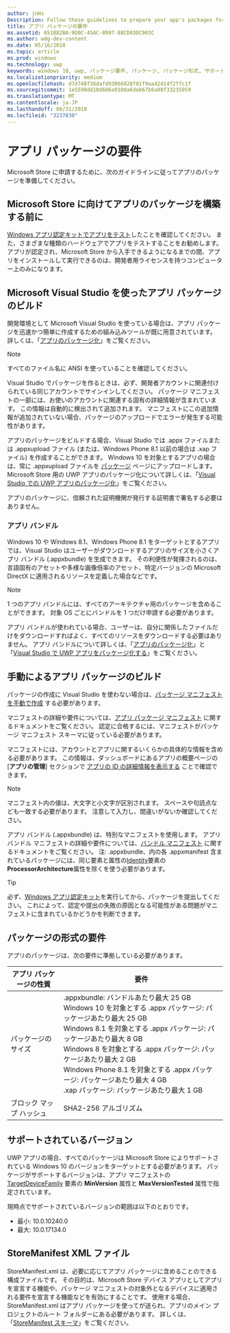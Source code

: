 ```yaml
---
author: jnHs
Description: Follow these guidelines to prepare your app's packages for submission to the Microsoft Store.
title: アプリ パッケージの要件
ms.assetid: 651B82BA-9D0C-45AC-8997-88CD93DC903C
ms.author: wdg-dev-content
ms.date: 05/16/2018
ms.topic: article
ms.prod: windows
ms.technology: uwp
keywords: windows 10, uwp, パッケージ要件, パッケージ, パッケージ形式, サポートされているバージョン, 提出
ms.localizationpriority: medium
ms.openlocfilehash: d7d748f36dafd93066928f01f9aa42414f2ffc1f
ms.sourcegitcommit: 1e5590dd10d606a910da6deb67b6a98f33235959
ms.translationtype: MT
ms.contentlocale: ja-JP
ms.lasthandoff: 08/31/2018
ms.locfileid: "3237830"
---
```

# <a name="app-package-requirements"></a>アプリ パッケージの要件

Microsoft Store に申請するために、次のガイドラインに従ってアプリのパッケージを準備してください。

## <a name="before-you-build-your-apps-package-for-the-microsoft-store"></a>Microsoft Store に向けてアプリのパッケージを構築する前に

[Windows アプリ認定キットでアプリをテスト](../debug-test-perf/windows-app-certification-kit.md)したことを確認してください。 また、さまざまな種類のハードウェアでアプリをテストすることをお勧めします。 アプリが認定され、Microsoft Store から入手できるようになるまでの間、アプリをインストールして実行できるのは、開発者用ライセンスを持つコンピューター上のみになります。

## <a name="building-the-app-package-using-microsoft-visual-studio"></a>Microsoft Visual Studio を使ったアプリ パッケージのビルド

開発環境として Microsoft Visual Studio を使っている場合は、アプリ パッケージを迅速かつ簡単に作成するための組み込みツールが既に用意されています。 詳しくは、「[アプリのパッケージ化](../packaging/index.md)」をご覧ください。

> [!NOTE]
> すべてのファイル名に ANSI を使っていることを確認してください。 

Visual Studio でパッケージを作るときは、必ず、開発者アカウントに関連付けられている同じアカウントでサインインしてください。 パッケージ マニフェストの一部には、お使いのアカウントに関連する固有の詳細情報が含まれています。 この情報は自動的に検出されて追加されます。 マニフェストにこの追加情報が追加されていない場合、パッケージのアップロードでエラーが発生する可能性があります。 

アプリのパッケージをビルドする場合、Visual Studio では .appx ファイルまたは .appxupload ファイル (または、Windows Phone 8.1 以前の場合は .xap ファイル) を作成することができます。 Windows 10 を対象とするアプリの場合は、常に .appxupload ファイルを [パッケージ](upload-app-packages.md) ページにアップロードします。 Microsoft Store 用の UWP アプリのパッケージ化について詳しくは、「[Visual Studio での UWP アプリのパッケージ化](../packaging/packaging-uwp-apps.md)」をご覧ください。

アプリのパッケージに、信頼された証明機関が発行する証明書で署名する必要はありません。


### <a name="app-bundles"></a>アプリ バンドル

Windows 10 や Windows 8.1、Windows Phone 8.1 をターゲットとするアプリでは、Visual Studio はユーザーがダウンロードするアプリのサイズを小さくアプリ バンドル (.appxbundle) を生成できます。 その利便性が発揮されるのは、言語固有のアセットや多様な画像倍率のアセット、特定バージョンの Microsoft DirectX に適用されるリソースを定義した場合などです。

> [!NOTE]
> 1 つのアプリ バンドルには、すべてのアーキテクチャ用のパッケージを含めることができます。 対象 OS ごとにバンドルを 1 つだけ申請する必要があります。

アプリ バンドルが使われている場合、ユーザーは、自分に関係したファイルだけをダウンロードすればよく、すべてのリソースをダウンロードする必要はありません。 アプリ バンドルについて詳しくは、「[アプリのパッケージ化](../packaging/index.md)」と「[Visual Studio で UWP アプリをパッケージ化する](../packaging/packaging-uwp-apps.md)」をご覧ください。


## <a name="building-the-app-package-manually"></a>手動によるアプリ パッケージのビルド

パッケージの作成に Visual Studio を使わない場合は、[パッケージ マニフェストを手動で作成](https://docs.microsoft.com/uwp/schemas/appxpackage/how-to-create-a-package-manifest-manually) する必要があります。

マニフェストの詳細や要件については、[アプリ パッケージ マニフェスト](https://docs.microsoft.com/uwp/schemas/appxpackage/appx-package-manifest) に関するドキュメントをご覧ください。 認定に合格するには、マニフェストがパッケージ マニフェスト スキーマに従っている必要があります。

マニフェストには、アカウントとアプリに関するいくらかの具体的な情報を含める必要があります。 この情報は、ダッシュボードにあるアプリの概要ページの [**アプリの管理**] セクションで [アプリの ID の詳細情報を表示する](view-app-identity-details.md) ことで確認できます。

> [!NOTE]
> マニフェスト内の値は、大文字と小文字が区別されます。 スペースや句読点なども一致する必要があります。 注意して入力し、間違いがないか確認してください。


アプリ バンドル (.appxbundle) は、特別なマニフェストを使用します。 アプリ バンドル マニフェストの詳細や要件については、[バンドル マニフェスト](https://docs.microsoft.com/uwp/schemas/bundlemanifestschema/bundle-manifest) に関するドキュメントをご覧ください。 注: .appxbundle、内の各 .appxmanifest 含まれているパッケージには、同じ要素と属性の[Identity](https://docs.microsoft.com/uwp/schemas/appxpackage/uapmanifestschema/element-identity)要素の**ProcessorArchitecture**属性を除くを使う必要があります。

> [!TIP]
> 必ず、[Windows アプリ認定キット](../debug-test-perf/windows-app-certification-kit.md)を実行してから、パッケージを提出してください。 これによって、認定や提出の失敗の原因となる可能性がある問題がマニフェストに含まれているかどうかを判断できます。


## <a name="package-format-requirements"></a>パッケージの形式の要件

アプリのパッケージは、次の要件に準拠している必要があります。

| アプリ パッケージの性質 | 要件                                                          |
|----------------------|----------------------------------------------------------------------|
| パッケージのサイズ         | .appxbundle: バンドルあたり最大 25 GB <br>Windows 10 を対象とする .appx パッケージ: パッケージあたり最大 25 GB<br>Windows 8.1 を対象とする .appx パッケージ: パッケージあたり最大 8 GB <br> Windows 8 を対象とする .appx パッケージ: パッケージあたり最大 2 GB <br> Windows Phone 8.1 を対象とする .appx パッケージ: パッケージあたり最大 4 GB <br> .xap パッケージ: パッケージあたり最大 1 GB                                                                           |
| ブロック マップ ハッシュ     | SHA2-256 アルゴリズム                                                   |


## <a name="supported-versions"></a>サポートされているバージョン

UWP アプリの場合、すべてのパッケージは Microsoft Store によりサポートされている Windows 10 のバージョンをターゲットとする必要があります。 パッケージがサポートするバージョンは、アプリ マニフェストの [TargetDeviceFamily](https://docs.microsoft.com/uwp/schemas/appxpackage/uapmanifestschema/element-targetdevicefamily) 要素の **MinVersion** 属性と **MaxVersionTested** 属性で指定されています。

現時点でサポートされているバージョンの範囲は以下のとおりです。 
- 最小: 10.0.10240.0
- 最大: 10.0.17134.0


## <a name="storemanifest-xml-file"></a>StoreManifest XML ファイル

StoreManifest.xml は、必要に応じてアプリ パッケージに含めることのできる構成ファイルです。 その目的は、Microsoft Store デバイス アプリとしてアプリを宣言する機能や、パッケージ マニフェストの対象外となるデバイスに適用される要件を宣言する機能などを有効にすることです。 使用する場合、StoreManifest.xml はアプリ パッケージを使ってが送られ、アプリのメイン プロジェクトのルート フォルダーにある必要があります。 詳しくは、「[StoreManifest スキーマ](https://docs.microsoft.com/uwp/schemas/storemanifest/store-manifest-schema-portal)」をご覧ください。

 

 




